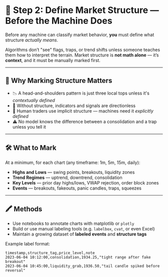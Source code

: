 # 🧱 Step 2: Define Market Structure — Before the Machine Does

Before any machine can classify market behavior, **you** must define what structure *actually means*.

Algorithms don’t "see" flags, traps, or trend shifts unless someone teaches them how to interpret the terrain. Market structure is **not math alone** — it’s **context**, and it must be manually marked first.

---

## 🧠 Why Marking Structure Matters

- 📉 A head-and-shoulders pattern is just three local tops unless it's *contextually defined*
- 🧭 Without structure, indicators and signals are directionless
- 🧠 Human traders use implicit structure — machines need it *explicitly defined*
- ⚠️ No model knows the difference between a consolidation and a trap unless you tell it

---

## 🛠 What to Mark

At a minimum, for each chart (any timeframe: 1m, 5m, 15m, daily):

- **Highs and Lows** — swing points, breakouts, liquidity zones
- **Trend Regimes** — uptrend, downtrend, consolidation
- **Key Levels** — prior day highs/lows, VWAP rejection, order block zones
- **Events** — breakouts, fakeouts, panic candles, traps, squeezes

---

## 🖍️ Methods

- Use notebooks to annotate charts with matplotlib or `plotly`
- Build or use manual labeling tools (e.g. `labelbox`, `cvat`, or even Excel)
- Maintain a growing dataset of **labeled events** and **structure tags**

Example label format:
```csv
timestamp,structure_tag,price_level,note
2023-06-04 10:12:00,consolidation,1934.25,"tight range after fake breakout"
2023-06-04 10:45:00,liquidity_grab,1936.50,"tail candle spiked before reversal"
